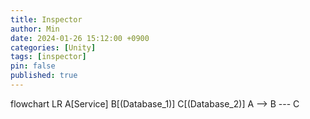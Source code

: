 ```yaml
---
title: Inspector
author: Min
date: 2024-01-26 15:12:00 +0900
categories: [Unity]
tags: [inspector]
pin: false
published: true
---
```



flowchart LR A[Service]  B[(Database_1)] C[(Database_2)]  A --> B --- C
